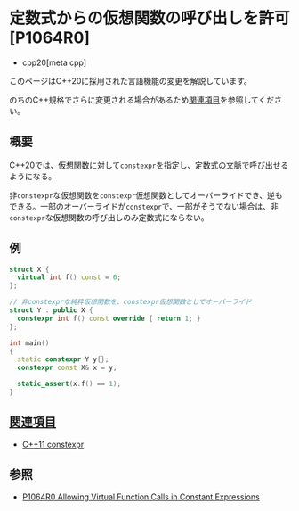 # 定数式からの仮想関数の呼び出しを許可 [P1064R0]
* cpp20[meta cpp]

<!-- start lang caution -->

このページはC++20に採用された言語機能の変更を解説しています。

のちのC++規格でさらに変更される場合があるため[関連項目](#relative-page)を参照してください。

<!-- last lang caution -->

## 概要
C++20では、仮想関数に対して`constexpr`を指定し、定数式の文脈で呼び出せるようになる。

非`constexpr`な仮想関数を`constexpr`仮想関数としてオーバーライドでき、逆もできる。一部のオーバーライドが`constexpr`で、一部がそうでない場合は、非`constexpr`な仮想関数の呼び出しのみ定数式にならない。


## 例
```cpp example
struct X {
  virtual int f() const = 0;
};

// 非constexprな純粋仮想関数を、constexpr仮想関数としてオーバーライド
struct Y : public X {
  constexpr int f() const override { return 1; }
};

int main()
{
  static constexpr Y y{};
  constexpr const X& x = y;

  static_assert(x.f() == 1);
}
```


## <a id="relative-page" href="#relative-page">関連項目</a>
- [C++11 constexpr](/lang/cpp11/constexpr.md)


## 参照
- [P1064R0 Allowing Virtual Function Calls in Constant Expressions](http://www.open-std.org/jtc1/sc22/wg21/docs/papers/2018/p1064r0.html)
